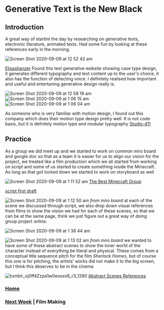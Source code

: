 # Generative Text is the New Black

## Introduction
A great way of startint the day by researching on generative texts, electronic literature, animated texts. Had some fun by looking at these references early in the morning. 

![Screen Shot 2020-09-09 at 12 52 42 am](https://user-images.githubusercontent.com/68985229/92492622-e4436800-f236-11ea-8859-5fa82988d432.JPG)

[Elisashanzer](https://www.eliashanzer.com/phase/)
Found this text generative website showing case type design, it generates different typography and text content up to the user's choice, it also has the function of detecting voice. I definitely realised how important and useful and entertaning generative design really is.

![Screen Shot 2020-09-09 at 12 58 18 am](https://user-images.githubusercontent.com/68985229/92493378-c9252800-f237-11ea-8601-a96c7b6ca727.JPG)
![Screen Shot 2020-09-09 at 1 06 15 am](https://user-images.githubusercontent.com/68985229/92494284-e1497700-f238-11ea-9273-5079f9489cd5.JPG)
![Screen Shot 2020-09-09 at 1 06 04 am](https://user-images.githubusercontent.com/68985229/92494360-f7efce00-f238-11ea-867e-2b5a04e30301.JPG)

As someone who is very familiar with motion design, I found out this company which does their motion type design pretty well. It is not code basis, but it is defnitely motion type and modular typography 
[Studio-411](https://www.behance.net/gallery/13952101/STUDIO-411)

## Practice 

As a group we did meet up and we started to work on common miro board and google doc so that as a team it is easier for us to align our vision for the project, we treated like a film production which we all started from working on script and some of us started to create something inside the Minecraft. As long as that got locked down we started to work on storyboard as well

![Screen Shot 2020-09-09 at 1 11 52 am](https://user-images.githubusercontent.com/68985229/92495163-ec50d700-f239-11ea-9816-47567d0c9630.JPG)
[The Best Minecraft Group](https://docs.google.com/presentation/d/1c1KexKLj99n7Z-FLky9NW8Zqkgk1uo2tdibFXJoCwYc/edit#slide=id.g86a01e6fdc_0_0)

[script first draft](https://docs.google.com/document/d/1WgoUWJ-hBFhOqOPKxN4vSNMM6sSR0MrueVGS22FdW4c/edit#heading=h.9wq8tgm2lkrx)

![Screen Shot 2020-09-09 at 1 12 50 am](https://user-images.githubusercontent.com/68985229/92495381-2f12af00-f23a-11ea-9d52-8d12dd8b7719.JPG)
*from miro board*
at each of the scene we discussed through script, we also drop down visual references from films to show the vision we had for each of these scenes, so that we can be at the same page, think we just figure out a great way of doing group project online.

![Screen Shot 2020-09-09 at 1 38 44 am](https://user-images.githubusercontent.com/68985229/92498077-85cdb800-f23d-11ea-9149-be81b510dc1e.JPG)

![Screen Shot 2020-09-09 at 1 13 02 am](https://user-images.githubusercontent.com/68985229/92495425-3afe7100-f23a-11ea-86a6-a27496350fcd.JPG)
*from miro board*
we wanted to have some of these abstract scenes to show the inner world of the character instead of everything be literal and physical. These comes from a conceptual title sequence pitch for the film *Sherlock Homes*, but of course this one is for pitching, the artists' works did not make it to the big screen, but I think this deserves to be in the cinema 

![tumblr_oj0ff4Zzpa1w0eosxo6_r3_1280](https://user-images.githubusercontent.com/68985229/92496349-5ddd5500-f23b-11ea-90f5-4a3db47d6d42.jpg)
[Abstract Scenes References](https://conceptframes.design/post/155170772500/title-sequence-for-sherlock-holmes-a-game-of)


### [Home](https://github.com/WWsiyang/CODEWORD/tree/master/) 
### [Next Week](https://github.com/WWsiyang/CODEWORD/tree/master/SKO/Week_04) | Film Making
